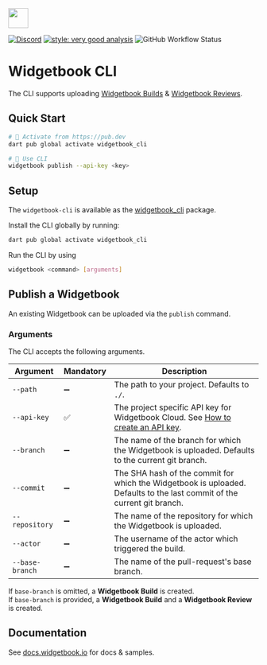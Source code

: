 <img height=40 src="https://raw.githubusercontent.com/widgetbook/widgetbook/2107e1afe2217e8ecde56c6ade1fd3706c3e6570/docs/assets/WidgetbookLogo.svg">

[![Discord](https://img.shields.io/discord/879618555560218625?color=blue&style=flat-square)](https://discord.com/invite/zT4AMStAJA)
[![style: very good analysis](https://img.shields.io/badge/style-very_good_analysis-B22C89.svg?style=flat-square)](https://pub.dev/packages/very_good_analysis)
![GitHub Workflow Status](https://img.shields.io/github/actions/workflow/status/widgetbook/widgetbook/widgetbook-cli.yaml?branch=main)

# Widgetbook CLI

The CLI supports uploading [Widgetbook Builds](https://docs.widgetbook.io/widgetbook-cloud/hosting) & [Widgetbook Reviews](https://docs.widgetbook.io/widgetbook-cloud/review).

## Quick Start

```bash
# 🎯 Activate from https://pub.dev
dart pub global activate widgetbook_cli

# 🚀 Use CLI
widgetbook publish --api-key <key>
```

## Setup

The `widgetbook-cli` is available as the [widgetbook_cli](https://pub.dev/packages/widgetbook_cli) package.

Install the CLI globally by running: 

```bash
dart pub global activate widgetbook_cli
```

Run the CLI by using
```bash
widgetbook <command> [arguments]
```

## Publish a Widgetbook

An existing Widgetbook can be uploaded via the `publish` command.

### Arguments

The CLI accepts the following arguments.

| Argument         | Mandatory | Description |
| ---------------- | --------- | ----------- |
| `--path`         | ➖        | The path to your project. Defaults to `./`. |
| `--api-key`      | ✅        | The project specific API key for Widgetbook Cloud. See [How to create an API key](https://docs.widgetbook.io/widgetbook-cloud/hosting#how-to-create-an-api-key).|
| `--branch`       | ➖        | The name of the branch for which the Widgetbook is uploaded. Defaults to the current git branch. |
| `--commit`       | ➖        | The SHA hash of the commit for which the Widgetbook is uploaded. Defaults to the last commit of the current git branch. |
| `--repository`   | ➖        | The name of the repository for which the Widgetbook is uploaded.|
| `--actor`        | ➖        | The username of the actor which triggered the build.|
| `--base-branch`  | ➖        | The name of the pull-request's base branch. |

If `base-branch` is omitted, a **Widgetbook Build** is created.  
If `base-branch` is provided, a **Widgetbook Build** and a **Widgetbook Review** is created.

## Documentation

See [docs.widgetbook.io](https://docs.widgetbook.io) for docs & samples.
